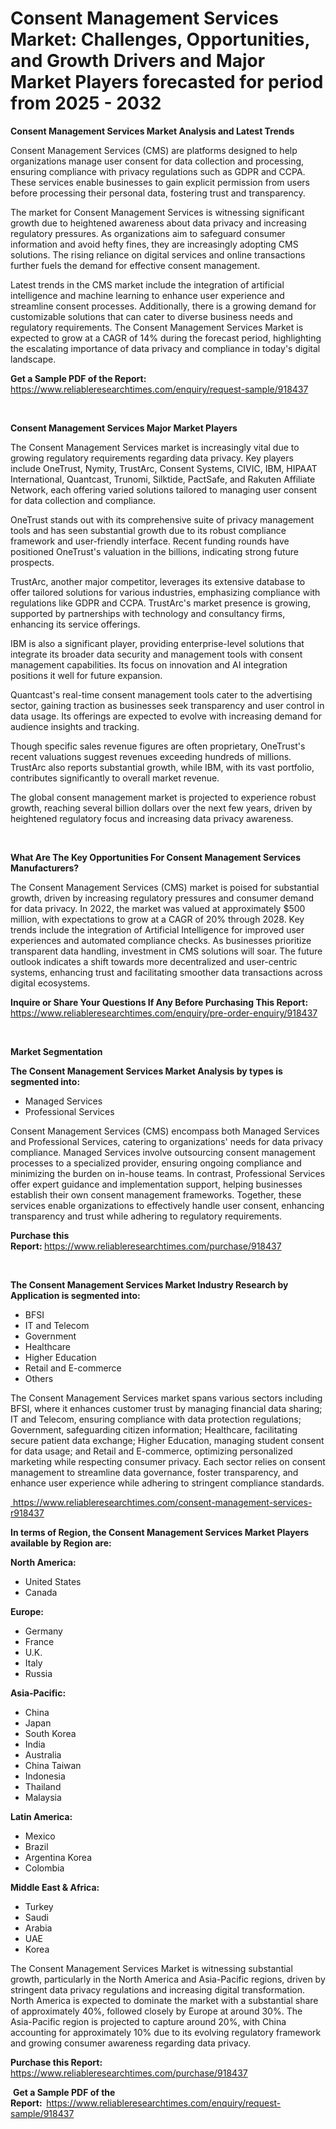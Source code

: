 <p><h1>Consent Management Services Market: Challenges, Opportunities, and Growth Drivers and Major Market Players forecasted for period from 2025 - 2032</h1></p><p><strong>Consent Management Services Market Analysis and Latest Trends</strong></p>
<p><p>Consent Management Services (CMS) are platforms designed to help organizations manage user consent for data collection and processing, ensuring compliance with privacy regulations such as GDPR and CCPA. These services enable businesses to gain explicit permission from users before processing their personal data, fostering trust and transparency.</p><p>The market for Consent Management Services is witnessing significant growth due to heightened awareness about data privacy and increasing regulatory pressures. As organizations aim to safeguard consumer information and avoid hefty fines, they are increasingly adopting CMS solutions. The rising reliance on digital services and online transactions further fuels the demand for effective consent management.</p><p>Latest trends in the CMS market include the integration of artificial intelligence and machine learning to enhance user experience and streamline consent processes. Additionally, there is a growing demand for customizable solutions that can cater to diverse business needs and regulatory requirements. The Consent Management Services Market is expected to grow at a CAGR of 14% during the forecast period, highlighting the escalating importance of data privacy and compliance in today's digital landscape.</p></p>
<p><strong>Get a Sample PDF of the Report:&nbsp;</strong> <a href="https://www.reliableresearchtimes.com/enquiry/request-sample/918437?utm_campaign=3273&utm_medium=2&utm_source=Github&utm_content=ia&utm_term=17042025&utm_id=consent-management-services">https://www.reliableresearchtimes.com/enquiry/request-sample/918437</a></p>
<p>&nbsp;</p>
<p><strong>Consent Management Services Major Market Players</strong></p>
<p><p>The Consent Management Services market is increasingly vital due to growing regulatory requirements regarding data privacy. Key players include OneTrust, Nymity, TrustArc, Consent Systems, CIVIC, IBM, HIPAAT International, Quantcast, Trunomi, Silktide, PactSafe, and Rakuten Affiliate Network, each offering varied solutions tailored to managing user consent for data collection and compliance.</p><p>OneTrust stands out with its comprehensive suite of privacy management tools and has seen substantial growth due to its robust compliance framework and user-friendly interface. Recent funding rounds have positioned OneTrust's valuation in the billions, indicating strong future prospects.</p><p>TrustArc, another major competitor, leverages its extensive database to offer tailored solutions for various industries, emphasizing compliance with regulations like GDPR and CCPA. TrustArc's market presence is growing, supported by partnerships with technology and consultancy firms, enhancing its service offerings.</p><p>IBM is also a significant player, providing enterprise-level solutions that integrate its broader data security and management tools with consent management capabilities. Its focus on innovation and AI integration positions it well for future expansion.</p><p>Quantcast's real-time consent management tools cater to the advertising sector, gaining traction as businesses seek transparency and user control in data usage. Its offerings are expected to evolve with increasing demand for audience insights and tracking.</p><p>Though specific sales revenue figures are often proprietary, OneTrust's recent valuations suggest revenues exceeding hundreds of millions. TrustArc also reports substantial growth, while IBM, with its vast portfolio, contributes significantly to overall market revenue.</p><p>The global consent management market is projected to experience robust growth, reaching several billion dollars over the next few years, driven by heightened regulatory focus and increasing data privacy awareness.</p></p>
<p>&nbsp;</p>
<p><strong>What Are The Key Opportunities For Consent Management Services Manufacturers?</strong></p>
<p><p>The Consent Management Services (CMS) market is poised for substantial growth, driven by increasing regulatory pressures and consumer demand for data privacy. In 2022, the market was valued at approximately $500 million, with expectations to grow at a CAGR of 20% through 2028. Key trends include the integration of Artificial Intelligence for improved user experiences and automated compliance checks. As businesses prioritize transparent data handling, investment in CMS solutions will soar. The future outlook indicates a shift towards more decentralized and user-centric systems, enhancing trust and facilitating smoother data transactions across digital ecosystems.</p></p>
<p><strong>Inquire or Share Your Questions If Any Before Purchasing This Report:</strong> <a href="https://www.reliableresearchtimes.com/enquiry/pre-order-enquiry/918437?utm_campaign=3273&utm_medium=2&utm_source=Github&utm_content=ia&utm_term=17042025&utm_id=consent-management-services">https://www.reliableresearchtimes.com/enquiry/pre-order-enquiry/918437</a></p>
<p>&nbsp;</p>
<p><strong>Market Segmentation</strong></p>
<p><strong>The Consent Management Services Market Analysis by types is segmented into:</strong></p>
<p><ul><li>Managed Services</li><li>Professional Services</li></ul></p>
<p><p>Consent Management Services (CMS) encompass both Managed Services and Professional Services, catering to organizations' needs for data privacy compliance. Managed Services involve outsourcing consent management processes to a specialized provider, ensuring ongoing compliance and minimizing the burden on in-house teams. In contrast, Professional Services offer expert guidance and implementation support, helping businesses establish their own consent management frameworks. Together, these services enable organizations to effectively handle user consent, enhancing transparency and trust while adhering to regulatory requirements.</p></p>
<p><strong>Purchase this Report:&nbsp;</strong><a href="https://www.reliableresearchtimes.com/purchase/918437?utm_campaign=3273&utm_medium=2&utm_source=Github&utm_content=ia&utm_term=17042025&utm_id=consent-management-services">https://www.reliableresearchtimes.com/purchase/918437</a></p>
<p>&nbsp;</p>
<p><strong>The Consent Management Services Market Industry Research by Application is segmented into:</strong></p>
<p><ul><li>BFSI</li><li>IT and Telecom</li><li>Government</li><li>Healthcare</li><li>Higher Education</li><li>Retail and E-commerce</li><li>Others</li></ul></p>
<p><p>The Consent Management Services market spans various sectors including BFSI, where it enhances customer trust by managing financial data sharing; IT and Telecom, ensuring compliance with data protection regulations; Government, safeguarding citizen information; Healthcare, facilitating secure patient data exchange; Higher Education, managing student consent for data usage; and Retail and E-commerce, optimizing personalized marketing while respecting consumer privacy. Each sector relies on consent management to streamline data governance, foster transparency, and enhance user experience while adhering to stringent compliance standards.</p></p>
<p><a href="https://www.reliableresearchtimes.com/consent-management-services-r918437?utm_campaign=3273&utm_medium=2&utm_source=Github&utm_content=ia&utm_term=17042025&utm_id=consent-management-services">&nbsp;https://www.reliableresearchtimes.com/consent-management-services-r918437</a></p>
<p><strong>In terms of Region, the Consent Management Services Market Players available by Region are:</strong></p>
<p>
    <p> <strong> North America: </strong>
        <ul>
            <li>United States</li>
            <li>Canada</li>
        </ul>
        </p> 
    <p> <strong> Europe: </strong>
        <ul>
            <li>Germany</li>
            <li>France</li>
            <li>U.K.</li>
            <li>Italy</li>
            <li>Russia</li>
        </ul>
        </p> 
    <p> <strong> Asia-Pacific: </strong>
        <ul>
            <li>China</li>
            <li>Japan</li>
            <li>South Korea</li>
            <li>India</li>
            <li>Australia</li>
            <li>China Taiwan</li>
            <li>Indonesia</li>
            <li>Thailand</li>
            <li>Malaysia</li>
        </ul>
        </p> 
    <p> <strong> Latin America: </strong>
        <ul>
            <li>Mexico</li>
            <li>Brazil</li>
            <li>Argentina Korea</li>
            <li>Colombia</li>
        </ul>
        </p> 
    <p> <strong> Middle East & Africa: </strong>
        <ul>
            <li>Turkey</li>
            <li>Saudi</li>
            <li>Arabia</li>
            <li>UAE</li>
            <li>Korea</li>
        </ul>
    </p>
    </p>
<p><p>The Consent Management Services Market is witnessing substantial growth, particularly in the North America and Asia-Pacific regions, driven by stringent data privacy regulations and increasing digital transformation. North America is expected to dominate the market with a substantial share of approximately 40%, followed closely by Europe at around 30%. The Asia-Pacific region is projected to capture around 20%, with China accounting for approximately 10% due to its evolving regulatory framework and growing consumer awareness regarding data privacy.</p></p>
<p><strong>Purchase this Report: </strong><a href="https://www.reliableresearchtimes.com/purchase/918437?utm_campaign=3273&utm_medium=2&utm_source=Github&utm_content=ia&utm_term=17042025&utm_id=consent-management-services">https://www.reliableresearchtimes.com/purchase/918437</a></p>
<p>&nbsp;<strong>Get a Sample PDF of the Report:&nbsp;&nbsp;</strong><a href="https://www.reliableresearchtimes.com/enquiry/request-sample/918437?utm_campaign=3273&utm_medium=2&utm_source=Github&utm_content=ia&utm_term=17042025&utm_id=consent-management-services">https://www.reliableresearchtimes.com/enquiry/request-sample/918437</a></p>
<p><strong></strong></p>
<p><p></p><p></p><p></p></p>
